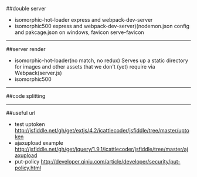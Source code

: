 ##double server
* isomorphic-hot-loader 
express and webpack-dev-server
* isomorphic500 
express and webpack-dev-server)(nodemon.json config and pakcage.json on windows, favicon serve-favicon
***
##server render
* isomorphic-hot-loader(no match, no redux)
Serves up a static directory for images and other assets that we don't (yet) require via Webpack(server.js)
* isomorphic500 


***
##code splitting


***
##useful url
* test uptoken 
http://jsfiddle.net/gh/get/extjs/4.2/icattlecoder/jsfiddle/tree/master/uptoken
* ajaxupload example
http://jsfiddle.net/gh/get/jquery/1.9.1/icattlecoder/jsfiddle/tree/master/ajaxupload
* put-policy
http://developer.qiniu.com/article/developer/security/put-policy.html





